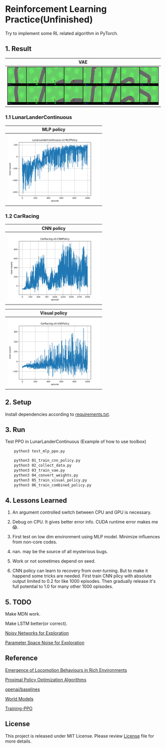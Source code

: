 # Reinforcement Learning Practice(Unfinished)

Try to implement some RL related algorithm in PyTorch.

## 1. Result

| VAE
|-----
| <img src="image/vae_reconstruction_15.png"/>

### 1.1 LunarLanderContinuous

| MLP policy
|-----------
| <img src="image/LunarLanderContinuous-v2-MLPPolicy.png" width="300"/>

### 1.2 CarRacing

| CNN policy
|-----------
| <img src="image/CarRacing-v0-CNNPolicy.png" width="300"/>

| Visual policy
|--------------
| <img src="image/CarRacing-v0-VAEPolicy.png" width="300"/>



## 2. Setup

Install dependencies according to [requirements.txt](requirements.txt).

## 3. Run

Test PPO in LunarLanderContinuous (Example of how to use toolbox)

```
    python3 test_mlp_ppo.py
```

```
    python3 01_train_cnn_policy.py
    python3 02_collect_data.py
    python3 03_train_vae.py
    python3 04_convert_weights.py
    python3 05_train_visual_policy.py
    python3 06_train_combined_policy.py
```

## 4. Lessons Learned
1. An argument controlled switch between CPU and GPU is necessary.

1. Debug on CPU. It gives better error info. CUDA runtime error makes me :scream:.

1. First test on low dim environment using MLP model. Minimize influences from non-core codes.

1. nan. may be the source of all mysterious bugs.

1. Work or not sometimes depend on seed.

1. CNN policy can learn to recovery from over-turning.
But to make it happend some tricks are needed.
First train CNN pilcy with absolute output limited to 0.2 for like 1000 episodes.
Then gradually release it's full potential to 1.0 for many other 1000 opisodes.

## 5. TODO
Make MDN work.

Make LSTM better(or correct).

[Noisy Networks for Exploration](https://arxiv.org/abs/1706.10295)

[Parameter Space Noise for Exploration](https://arxiv.org/abs/1706.01905)

## Reference

[Emergence of Locomotion Behaviours in Rich Environments](https://arxiv.org/abs/1707.02286)

[Proximal Policy Optimization Algorithms](https://arxiv.org/abs/1707.06347)

[openai/baselines](https://github.com/openai/baselines)

[World Models](https://worldmodels.github.io/)

[Training-PPO](https://github.com/Unity-Technologies/ml-agents/blob/master/docs/Training-PPO.md)

## License
This project is released under MIT License. Please review [License](LICENSE) file for more details.

